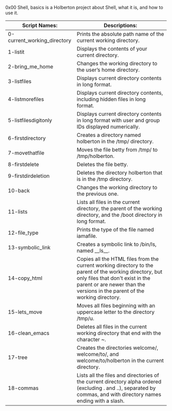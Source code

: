 0x00 Shell, basics is a Holberton project about Shell, what it is, and how to use it.

| Script Names: | Descriptions: |
| ------------- | ------------- |
| 0-current\_working\_directory | Prints the absolute path name of the current working directory. |
| 1-listit | Displays the contents of your current directory. |
| 2-bring\_me\_home | Changes the working directory to the user’s home directory. |
| 3-listfiles | Displays current directory contents in long format. |
| 4-listmorefiles | Displays current directory contents, including hidden files in long format. |
| 5-listfilesdigitonly | Displays current directory contents in long format with user and group IDs displayed numerically. |
| 6-firstdirectory | Creates a directory named holberton in the /tmp/ directory. |
| 7-movethatfile | Moves the file betty from /tmp/ to /tmp/holberton. |
| 8-firstdelete | Deletes the file betty. |
| 9-firstdirdeletion | Deletes the directory holberton that is in the /tmp directory. |
| 10-back | Changes the working directory to the previous one. |
| 11-lists | Lists all files in the current directory, the parent of the working directory, and the /boot directory in long format. |
| 12-file\_type | Prints the type of the file named iamafile. |
| 13-symbolic\_link | Creates a symbolic link to /bin/ls, named \_\_ls\_\_. |
| 14-copy\_html | Copies all the HTML files from the current working directory to the parent of the working directory, but only files that don't exist in the parent or are newer than the versions in the parent of the working directory. |
| 15-lets\_move | Moves all files beginning with an uppercase letter to the directory /tmp/u. |
| 16-clean\_emacs | Deletes all files in the current working directory that end with the character ~. |
| 17-tree | Creates the directories welcome/, welcome/to/, and welcome/to/holberton in the current directory. |
| 18-commas | Lists all the files and directories of the current directory alpha ordered (excluding . and ..), separated by commas, and with directory names ending with a slash. |
